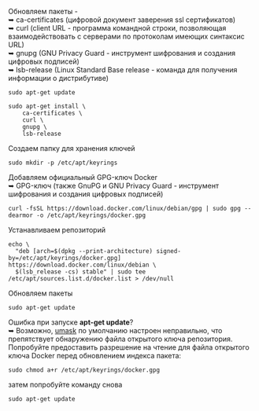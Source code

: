 Обновляем пакеты -  
➥ ca-certificates (цифровой документ заверения ssl сертификатов)  
➥ curl (client URL - программа командной строки, позволяющая взаимодействовать с серверами по протоколам имеющих синтаксис URL)  
➥ gnupg (GNU Privacy Guard - инструмент шифрования и создания цифровых подписей)  
➥ lsb-release (Linux Standard Base release - команда для получения информации о дистрибутиве)  

```
sudo apt-get update
```

```
sudo apt-get install \
    ca-certificates \
    curl \
    gnupg \
    lsb-release
```

Создаем папку для хранения ключей

```
sudo mkdir -p /etc/apt/keyrings
```

Добавляем официальный GPG-ключ Docker  
➥ GPG-ключ (также GnuPG и GNU Privacy Guard - инструмент шифрования и создания цифровых подписей)

```
curl -fsSL https://download.docker.com/linux/debian/gpg | sudo gpg --dearmor -o /etc/apt/keyrings/docker.gpg
```
Устанавливаем репозиторий

```
echo \
  "deb [arch=$(dpkg --print-architecture) signed-by=/etc/apt/keyrings/docker.gpg] https://download.docker.com/linux/debian \
  $(lsb_release -cs) stable" | sudo tee /etc/apt/sources.list.d/docker.list > /dev/null
```

Обновляем пакеты

```
sudo apt-get update
```
Ошибка при запуске **apt-get update**?  
➥ Возможно, [umask](https://en.wikipedia.org/wiki/Umask) по умолчанию настроен неправильно, что препятствует обнаружению файла открытого ключа репозитория. Попробуйте предоставить разрешение на чтение для файла открытого ключа Docker перед обновлением индекса пакета:

```
sudo chmod a+r /etc/apt/keyrings/docker.gpg
```

затем попробуйте команду снова

```
sudo apt-get update
```